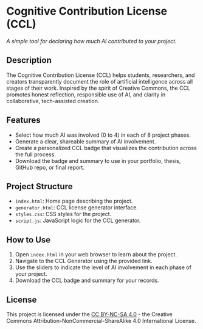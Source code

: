 # Cognitive Contribution License (CCL)

*A simple tool for declaring how much AI contributed to your project.*

## Description

The Cognitive Contribution License (CCL) helps students, researchers, and creators transparently document the role of artificial intelligence across all stages of their work. Inspired by the spirit of Creative Commons, the CCL promotes honest reflection, responsible use of AI, and clarity in collaborative, tech-assisted creation.

## Features

- Select how much AI was involved (0 to 4) in each of 8 project phases.
- Generate a clear, shareable summary of AI involvement.
- Create a personalized CCL badge that visualizes the contribution across the full process.
- Download the badge and summary to use in your portfolio, thesis, GitHub repo, or final report.

## Project Structure

- `index.html`: Home page describing the project.
- `generator.html`: CCL license generator interface.
- `styles.css`: CSS styles for the project.
- `script.js`: JavaScript logic for the CCL generator.

## How to Use

1. Open `index.html` in your web browser to learn about the project.
2. Navigate to the CCL Generator using the provided link.
3. Use the sliders to indicate the level of AI involvement in each phase of your project.
4. Download the CCL badge and summary for your records.

## License

This project is licensed under the [CC BY-NC-SA 4.0](https://creativecommons.org/licenses/by-nc-sa/4.0/) - the Creative Commons Attribution-NonCommercial-ShareAlike 4.0 International License.

